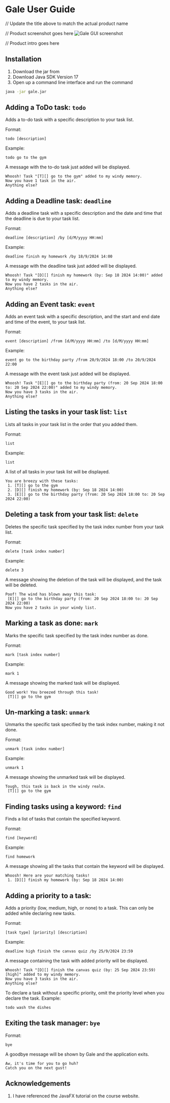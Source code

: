 # Gale User Guide

// Update the title above to match the actual product name

// Product screenshot goes here
![Gale GUI screenshot](Ui.png)

// Product intro goes here

## Installation
1. Download the jar from 
2. Download Java SDK Version 17
3. Open up a command line interface and run the command 
```bash
java -jar gale.jar
```

## Adding a ToDo task: `todo`
Adds a to-do task with a specific description to your task list.

Format:
```
todo [description]
```

Example:
```
todo go to the gym
```
A message with the to-do task just added will be displayed.
```
Whoosh! Task "[T][] go to the gym" added to my windy memory.
Now you have 1 task in the air.
Anything else?
```

## Adding a Deadline task: `deadline`
Adds a deadline task with a specific description and the date and time that the deadline is due to your task list.

Format:
```
deadline [description] /by [d/M/yyyy HH:mm]
```

Example:
```
deadline finish my homework /by 18/9/2024 14:00
```
A message with the deadline task just added will be displayed.
```
Whoosh! Task "[D][] finish my homework (by: Sep 18 2024 14:00)" added to my windy memory.
Now you have 2 tasks in the air.
Anything else?
```

## Adding an Event task: `event`
Adds an event task with a specific description, and the start and end date and time of the event, to your task list.

Format:
```
event [description] /from [d/M/yyyy HH:mm] /to [d/M/yyyy HH:mm]
```

Example:
```
event go to the birthday party /from 20/9/2024 18:00 /to 20/9/2024 22:00
```
A message with the event task just added will be displayed.
```
Whoosh! Task "[E][] go to the birthday party (from: 20 Sep 2024 18:00 to: 20 Sep 2024 22:00)" added to my windy memory.
Now you have 3 tasks in the air.
Anything else?
```

## Listing the tasks in your task list: `list`
Lists all tasks in your task list in the order that you added them.

Format:
```
list
```

Example:
```
list
```
A list of all tasks in your task list will be displayed.
```
You are breezy with these tasks:
 1. [T][] go to the gym
 2. [D][] finish my homework (by: Sep 18 2024 14:00)
 3. [E][] go to the birthday party (from: 20 Sep 2024 18:00 to: 20 Sep 2024 22:00)
```

## Deleting a task from your task list: `delete`
Deletes the specific task specified by the task index number from your task list.

Format:
```
delete [task index number]
```

Example:
```
delete 3
```
A message showing the deletion of the task will be displayed, and the task will be deleted.
```
Poof! The wind has blown away this task:
 [E][] go to the birthday party (from: 20 Sep 2024 18:00 to: 20 Sep 2024 22:00)
Now you have 2 tasks in your windy list.
```

## Marking a task as done: `mark`
Marks the specific task specified by the task index number as done.

Format:
```
mark [task index number]
```

Example:
```
mark 1
```
A message showing the marked task will be displayed.
```
Good work! You breezed through this task!
 [T][] go to the gym
```

## Un-marking a task: `unmark`
Unmarks the specific task specified by the task index number, making it not done.

Format:
```
unmark [task index number]
```

Example:
```
unmark 1
```
A message showing the unmarked task will be displayed.
```
Tough, this task is back in the windy realm.
 [T][] go to the gym
```

## Finding tasks using a keyword: `find`
Finds a list of tasks that contain the specified keyword.

Format:
```
find [keyword]
```

Example:
```
find homework
```
A message showing all the tasks that contain the keyword will be displayed.
```
Whoosh! Here are your matching tasks!
 1. [D][] finish my homework (by: Sep 18 2024 14:00)
```

## Adding a priority to a task: 
Adds a priority (low, medium, high, or none) to a task. This can only be added while declaring new tasks.

Format:
```
[task type] [priority] [description]
```

Example:
```
deadline high finish the canvas quiz /by 25/9/2024 23:59
```
A message containing the task with added priority will be displayed.
```
Whoosh! Task "[D][] finish the canvas quiz (by: 25 Sep 2024 23:59) [high]" added to my windy memory.
Now you have 3 tasks in the air.
Anything else?
```

To declare a task without a specific priority, omit the priority level when you declare the task.
Example:
```
todo wash the dishes
```

## Exiting the task manager: `bye`
Format:
```
bye
```
A goodbye message will be shown by Gale and the application exits.
```
Aw, it's time for you to go huh?
Catch you on the next gust!
```

## Acknowledgements

1. I have referenced the JavaFX tutorial on the course website.